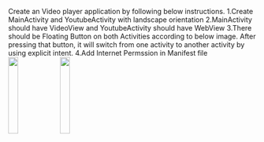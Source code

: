 Create an Video player application by following below instructions.
1.Create MainActivity and YoutubeActivity with landscape orientation
2.MainActivity should have VideoView and YoutubeActivity should have WebView
3.There should be Floating Button on both Activities according to below image. After pressing that button, it will switch from one activity to another activity by using explicit intent.
4.Add Internet Permssion in Manifest file
<img src="https://github.com/vedant15708/MAD_practical7_21012011059/assets/98215447/493435b0-369e-441a-9c05-b601666aae91" width=20% height=20%>
<img src="https://github.com/vedant15708/MAD_practical7_21012011059/assets/98215447/88c68046-6de2-4084-9608-3030b758124d" width=20% height=20%>
